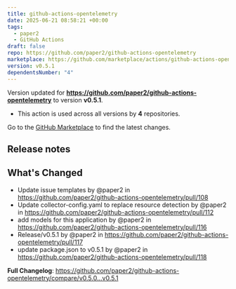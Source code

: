 ```yaml
---
title: github-actions-opentelemetry
date: 2025-06-21 08:58:21 +00:00
tags:
  - paper2
  - GitHub Actions
draft: false
repo: https://github.com/paper2/github-actions-opentelemetry
marketplace: https://github.com/marketplace/actions/github-actions-opentelemetry
version: v0.5.1
dependentsNumber: "4"
---
```



Version updated for **https://github.com/paper2/github-actions-opentelemetry** to version **v0.5.1**.
- This action is used across all versions by **4** repositories.

Go to the [GitHub Marketplace](https://github.com/marketplace/actions/github-actions-opentelemetry) to find the latest changes.

## Release notes

## What's Changed
* Update issue templates by @paper2 in https://github.com/paper2/github-actions-opentelemetry/pull/108
* Update collector-config.yaml to replace resource detection by @paper2 in https://github.com/paper2/github-actions-opentelemetry/pull/112
* add models for this application by @paper2 in https://github.com/paper2/github-actions-opentelemetry/pull/116
* Release/v0.5.1 by @paper2 in https://github.com/paper2/github-actions-opentelemetry/pull/117
* update package.json to v0.5.1 by @paper2 in https://github.com/paper2/github-actions-opentelemetry/pull/118


**Full Changelog**: https://github.com/paper2/github-actions-opentelemetry/compare/v0.5.0...v0.5.1
